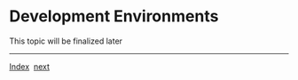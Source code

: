 # Development Environments

This topic will be finalized later


---
[Index](Index.md)&nbsp;&nbsp;[next](TheDevelopmentProcess.md)

